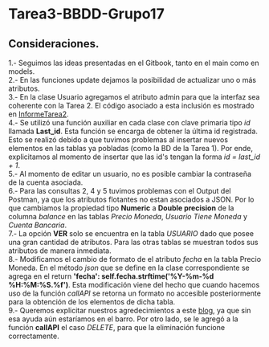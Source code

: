 # Tarea3-BBDD-Grupo17

## Consideraciones.

1.- Seguimos las ideas presentadas en el Gitbook, tanto en el main como en models. \
2.- En las funciones update dejamos la posibilidad de actualizar uno o más atributos. \
3.- En la clase Usuario agregamos el atributo admin para que la interfaz sea coherente con la Tarea 2. El código asociado a esta inclusión es mostrado en [InformeTarea2](https://www.overleaf.com/read/kwpzfprrbtkd). \
4.- Se utilizó una función auxiliar en cada clase con clave primaria tipo *id* llamada **Last_id**. Esta función se encarga de obtener la última id registrada. Esto se realizó debido a que tuvimos problemas al insertar nuevos elementos en las tablas ya pobladas (como la BD de la Tarea 1). Por ende, explicitamos al momento de insertar que las id's tengan la forma *id = last_id + 1*. \
5.- Al momento de editar un usuario, no es posible cambiar la contraseña de la cuenta asociada. \
6.- Para las consultas 2, 4 y 5 tuvimos problemas con el Output del Postman, ya que los atributos flotantes no estan asociados a JSON. Por lo que cambiamos la propiedad tipo **Numeric** a **Double precision** de la columna *balance* en las tablas *Precio Moneda*, *Usuario Tiene Moneda* y *Cuenta Bancaria*. \
7.- La opción **VER** solo se encuentra en la tabla *USUARIO* dado que posee una gran cantidad de atributos. Para las otras tablas se muestran todos sus atributos de manera inmediata. \
8.- Modificamos el cambio de formato de el atributo *fecha* en la tabla Precio Moneda. En el método *json* que se define en la clase correspondiente se  agrega en el return **'fecha': self.fecha.strftime('%Y-%m-%d %H:%M:%S.%f')**. Esta modificación viene del hecho que cuando hacemos uso de la función *callAPI* se retorna un formato no accesible posteriormente para la obtención de los elementos de dicha tabla. \
9.- Queremos explicitar nuestros agredecimientos a este [blog](https://www.overleaf.com/read/kwpzfprrbtkd), ya que sin esa ayuda aún estaríamos en el barro. Por otro lado, se le agregó a la función **callAPI** el caso *DELETE*, para que la eliminación funcione correctamente.

